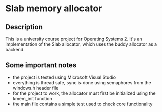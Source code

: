# Slab memory allocator
## Description
This is a university course project for Operating Systems 2. It's an implementation of the Slab allocator, which uses the buddy allocator as a backend.
## Some important notes
* the project is tested using Microsoft Visual Studio
* everything is thread safe, sync is done using semaphores from the windows.h header file
* for the project to work, the allocator must first be initialized using the kmem_init function
* the main file contains a simple test used to check core functionality